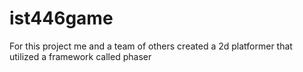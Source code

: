 # ist446game
For this project me and a team of others created a 2d platformer that utilized a framework called phaser
